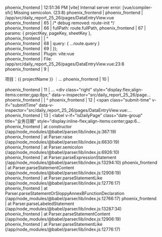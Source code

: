phoenix_frontend  | 12:51:36 PM [vite] Internal server error: [vue/compiler-sfc] Missing semicolon. (23:8)
phoenix_frontend  | 
phoenix_frontend  | /app/src/daily_report_25_26/pages/DataEntryView.vue                                                                                                                                    
phoenix_frontend  | 65 |  /* debug removed: route-init */                                                                                                                                                  
phoenix_frontend  | 66 |    fullPath: route.fullPath,
phoenix_frontend  | 67 |    params: { projectKey, pageKey, sheetKey },                                                                                                                                     
phoenix_frontend  |    |          ^                                                                                                                                                                        
phoenix_frontend  | 68 |    query: { ...route.query }                                                                                                                                                      
phoenix_frontend  | 69 |  });                                                                                                                                                                              
phoenix_frontend  |   Plugin: vite:vue                                                                                                                                                                     
phoenix_frontend  |   File: /app/src/daily_report_25_26/pages/DataEntryView.vue:23:8                                                                                                                       
phoenix_frontend  |   9  |          <div class="sub" data-v-inspector="src/daily_report_25_26/pages/DataEntryView.vue:9:9">项目：{{ projectName }} ｜...
phoenix_frontend  |   10 |        </div>                                                                                                                                                                   
phoenix_frontend  |   11 |  ... <div class="right" style="display:flex;align-items:center;gap:8px;" data-v-inspector="src/daily_report_25_26/page...                                                       
phoenix_frontend  |      |                                                                 ^
phoenix_frontend  |   12 |          <span class="submit-time" v-if="submitTime" data-v-inspector="src/daily_report_25_26/pages/DataEntryView.vue:...                                                       
phoenix_frontend  |   13 |          <label v-if="isDailyPage" class="date-group" title="业务日期" style="display:inline-flex;align-items:center;gap:6...
phoenix_frontend  |       at constructor (/app/node_modules/@babel/parser/lib/index.js:367:19)                                                                                                             
phoenix_frontend  |       at Parser.raise (/app/node_modules/@babel/parser/lib/index.js:6630:19)                                                                                                           
phoenix_frontend  |       at Parser.semicolon (/app/node_modules/@babel/parser/lib/index.js:6926:10)                                                                                                       
phoenix_frontend  |       at Parser.parseExpressionStatement (/app/node_modules/@babel/parser/lib/index.js:13294:10)
phoenix_frontend  |       at Parser.parseStatementContent (/app/node_modules/@babel/parser/lib/index.js:12908:19)                                                                                          
phoenix_frontend  |       at Parser.parseStatementLike (/app/node_modules/@babel/parser/lib/index.js:12776:17)                                                                                             
phoenix_frontend  |       at Parser.parseStatementOrSloppyAnnexBFunctionDeclaration (/app/node_modules/@babel/parser/lib/index.js:12766:17)
phoenix_frontend  |       at Parser.parseLabeledStatement (/app/node_modules/@babel/parser/lib/index.js:13287:34)                                                                                          
phoenix_frontend  |       at Parser.parseStatementContent (/app/node_modules/@babel/parser/lib/index.js:12906:19)                                                                                          
phoenix_frontend  |       at Parser.parseStatementLike (/app/node_modules/@babel/parser/lib/index.js:12776:17)     
